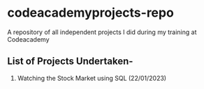 # codeacademyprojects-repo
A repository of all independent projects I did during my training at Codeacademy

## List of Projects Undertaken-
1. Watching the Stock Market using SQL (22/01/2023)
